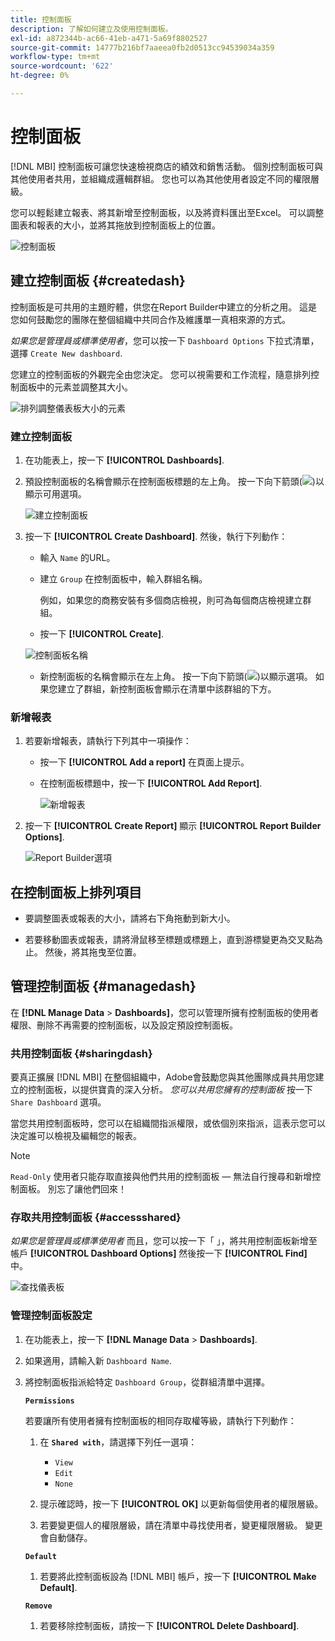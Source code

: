```yaml
---
title: 控制面板
description: 了解如何建立及使用控制面板。
exl-id: a872344b-ac66-41eb-a471-5a69f8802527
source-git-commit: 14777b216bf7aaeea0fb2d0513cc94539034a359
workflow-type: tm+mt
source-wordcount: '622'
ht-degree: 0%

---
```


# 控制面板

[!DNL MBI] 控制面板可讓您快速檢視商店的績效和銷售活動。 個別控制面板可與其他使用者共用，並組織成邏輯群組。 您也可以為其他使用者設定不同的權限層級。

您可以輕鬆建立報表、將其新增至控制面板，以及將資料匯出至Excel。 可以調整圖表和報表的大小，並將其拖放到控制面板上的位置。

![控制面板](../../assets/magento-bi-report-builder-revenue-by-products-formula-report-holiday-sales-dashboard.png)

## 建立控制面板 {#createdash}

控制面板是可共用的主題貯體，供您在Report Builder中建立的分析之用。 這是您如何鼓勵您的團隊在整個組織中共同合作及維護單一真相來源的方式。

*如果您是管理員或標準使用者*，您可以按一下 `Dashboard Options` 下拉式清單，選擇 `Create New dashboard`.

您建立的控制面板的外觀完全由您決定。 您可以視需要和工作流程，隨意排列控制面板中的元素並調整其大小。

![排列調整儀表板大小的元素](../../assets/arrange_resize_dashboard_element.gif)

### 建立控制面板

1. 在功能表上，按一下 **[!UICONTROL Dashboards]**.

1. 預設控制面板的名稱會顯示在控制面板標題的左上角。 按一下向下箭頭(![](../../assets/magento-bi-btn-down.png))以顯示可用選項。

   ![建立控制面板](../../assets/magento-bi-dashboard-create.png)

1. 按一下 **[!UICONTROL Create Dashboard]**. 然後，執行下列動作：

   * 輸入 `Name` 的URL。

   * 建立 `Group` 在控制面板中，輸入群組名稱。

      例如，如果您的商務安裝有多個商店檢視，則可為每個商店檢視建立群組。

   * 按一下 **[!UICONTROL Create]**.

   ![控制面板名稱](../../assets/magento-bi-dashboard-create-name.png)

   * 新控制面板的名稱會顯示在左上角。 按一下向下箭頭(![](../../assets/magento-bi-btn-down.png))以顯示選項。 如果您建立了群組，新控制面板會顯示在清單中該群組的下方。


### 新增報表

1. 若要新增報表，請執行下列其中一項操作：

   * 按一下 **[!UICONTROL Add a report]** 在頁面上提示。

   * 在控制面板標題中，按一下 **[!UICONTROL Add Report]**.

      ![新增報表](../../assets/magento-bi-dashboard-create-add-report.png)

1. 按一下 **[!UICONTROL Create Report]** 顯示 **[!UICONTROL Report Builder Options]**.

   ![Report Builder選項](../../assets/magento-bi-report-builder.png)

## 在控制面板上排列項目

* 要調整圖表或報表的大小，請將右下角拖動到新大小。

* 若要移動圖表或報表，請將滑鼠移至標題或標題上，直到游標變更為交叉點為止。 然後，將其拖曳至位置。

## 管理控制面板 {#managedash}

在 **[!DNL Manage Data** > **Dashboards]**，您可以管理所擁有控制面板的使用者權限、刪除不再需要的控制面板，以及設定預設控制面板。

### 共用控制面板 {#sharingdash}

要真正擴展 [!DNL MBI] 在整個組織中，Adobe會鼓勵您與其他團隊成員共用您建立的控制面板，以提供寶貴的深入分析。 *您可以共用您擁有的控制面板* 按一下 `Share Dashboard` 選項。

當您共用控制面板時，您可以在組織間指派權限，或依個別來指派，這表示您可以決定誰可以檢視及編輯您的報表。

>[!NOTE]
>
>`Read-Only` 使用者只能存取直接與他們共用的控制面板 — 無法自行搜尋和新增控制面板。 別忘了讓他們回來！

### 存取共用控制面板 {#accessshared}

*如果您是管理員或標準使用者* 而且，您可以按一下「 」，將共用控制面板新增至帳戶 **[!UICONTROL Dashboard Options]** 然後按一下 **[!UICONTROL Find]** 中。

![查找儀表板](../../assets/find_dashboard.png)<!--{: width="1000" height="535"}-->

### 管理控制面板設定

1. 在功能表上，按一下 **[!DNL Manage Data** > **Dashboards]**.

1. 如果適用，請輸入新 `Dashboard Name`.

1. 將控制面板指派給特定 `Dashboard Group`，從群組清單中選擇。

   **`Permissions`**

   若要讓所有使用者擁有控制面板的相同存取權等級，請執行下列動作：

   1. 在 **`Shared with`**，請選擇下列任一選項：

      * `View`
      * `Edit`
      * `None`
   1. 提示確認時，按一下 **[!UICONTROL OK]** 以更新每個使用者的權限層級。

   1. 若要變更個人的權限層級，請在清單中尋找使用者，變更權限層級。 變更會自動儲存。

   **`Default`**

   1. 若要將此控制面板設為 [!DNL MBI] 帳戶，按一下 **[!UICONTROL Make Default]**.

   **`Remove`**

   1. 若要移除控制面板，請按一下 **[!UICONTROL Delete Dashboard]**.
